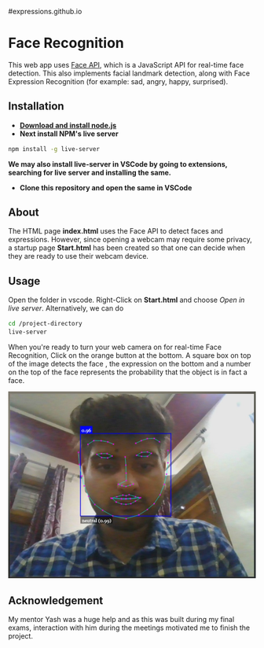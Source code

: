 #expressions.github.io
# Face Recognition
This web app uses [Face API](https://justadudewhohacks.github.io/face-api.js/docs/index.html), which is a JavaScript API for real-time face detection. This also implements facial landmark detection, along with Face Expression Recognition (for example: sad, angry, happy, surprised).
## Installation
* **[Download and install node.js](https://nodejs.org/en/)**
* **Next install NPM's live server**
```bash
npm install -g live-server
```
**We may also install live-server in VSCode by going to extensions, searching for live
server and installing the same.**
* **Clone this repository and open the same in VSCode**

## About
The HTML page **index.html** uses the Face API to detect faces and expressions. However, since opening a webcam may require some privacy, a startup page **Start.html** has been created so that one can decide when they are ready to use their webcam device.

## Usage
Open the folder in vscode. Right-Click on **Start.html** and choose *Open in live server*.
Alternatively, we can do 
```bash
cd /project-directory
live-server 
```
When you're ready to turn your web camera on for real-time Face Recognition, Click on the orange button at the bottom. 
A square box on top of the image detects the face , the expression on the bottom and a number on the top of the face represents the probability that the object is in fact a face.

![alt text](img.jpg)
## Acknowledgement
My mentor Yash was a huge help and as this was built during my final exams, interaction with him during the meetings motivated me to finish the project.  
